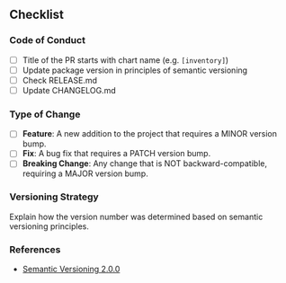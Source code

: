 ## Checklist

### Code of Conduct
- [ ] Title of the PR starts with chart name (e.g. `[inventory]`)
- [ ] Update package version in principles of semantic versioning
- [ ] Check RELEASE.md 
- [ ] Update CHANGELOG.md

### Type of Change
- [ ] **Feature**: A new addition to the project that requires a MINOR version bump.
- [ ] **Fix**: A bug fix that requires a PATCH version bump.
- [ ] **Breaking Change**: Any change that is NOT backward-compatible, requiring a MAJOR version bump.

### Versioning Strategy
Explain how the version number was determined based on semantic versioning principles.

### References
- [Semantic Versioning 2.0.0](https://semver.org/)
